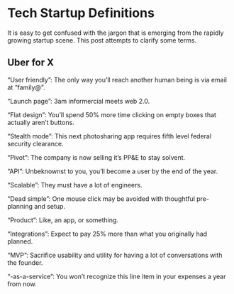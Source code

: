 # Tech Startup Definitions

It is easy to get confused with the jargon that is emerging from the rapidly growing startup scene. This post attempts to clarify some terms.

## Uber for X

“User friendly”: The only way you’ll reach another human being is via email at “family@”.

“Launch page”: 3am informercial meets web 2.0.

“Flat design”: You’ll spend 50% more time clicking on empty boxes that actually aren’t buttons.

“Stealth mode”: This next photosharing app requires fifth level federal security clearance.

“Pivot”: The company is now selling it’s PP&E to stay solvent.

“API”: Unbeknownst to you, you’ll become a user by the end of the year.

“Scalable”: They must have a lot of engineers.

“Dead simple”: One mouse click may be avoided with thoughtful pre-planning and setup.

“Product”: Like, an app, or something.

“Integrations”: Expect to pay 25% more than what you originally had planned.

“MVP”: Sacrifice usability and utility for having a lot of conversations with the founder.

“-as-a-service”: You won’t recognize this line item in your expenses a year from now.


